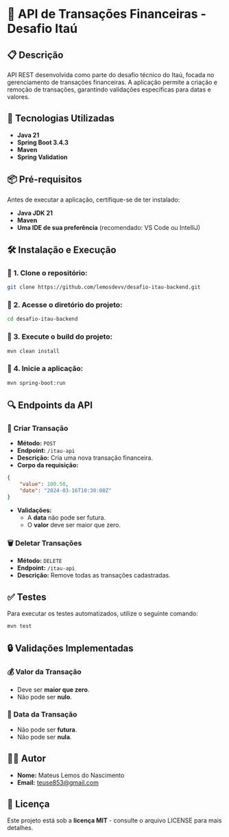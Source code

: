 # 🏦 **API de Transações Financeiras - Desafio Itaú**

## 📋 **Descrição**
API REST desenvolvida como parte do desafio técnico do Itaú, focada no gerenciamento de transações financeiras. A aplicação permite a criação e remoção de transações, garantindo validações específicas para datas e valores.

## 🚀 **Tecnologias Utilizadas**
- **Java 21**
- **Spring Boot 3.4.3**
- **Maven**
- **Spring Validation**

## 📦 **Pré-requisitos**
Antes de executar a aplicação, certifique-se de ter instalado:
- **Java JDK 21**
- **Maven**
- **Uma IDE de sua preferência** (recomendado: VS Code ou IntelliJ)

## 🛠️ **Instalação e Execução**

### 🔹 **1. Clone o repositório:**
```bash
git clone https://github.com/lemosdevv/desafio-itau-backend.git
```

### 🔹 **2. Acesse o diretório do projeto:**
```bash
cd desafio-itau-backend
```

### 🔹 **3. Execute o build do projeto:**
```bash
mvn clean install
```

### 🔹 **4. Inicie a aplicação:**
```bash
mvn spring-boot:run
```

## 🔍 **Endpoints da API**

### 📌 **Criar Transação**
- **Método:** `POST`
- **Endpoint:** `/itau-api`
- **Descrição:** Cria uma nova transação financeira.
- **Corpo da requisição:**
```json
{
    "value": 100.50,
    "date": "2024-03-16T10:30:00Z"
}
```
- **Validações:**
  - A **data** não pode ser futura.
  - O **valor** deve ser maior que zero.

### 🗑️ **Deletar Transações**
- **Método:** `DELETE`
- **Endpoint:** `/itau-api`
- **Descrição:** Remove todas as transações cadastradas.

## ✅ **Testes**
Para executar os testes automatizados, utilize o seguinte comando:
```bash
mvn test
```

## 🔒 **Validações Implementadas**

### 💰 **Valor da Transação**
- Deve ser **maior que zero**.
- Não pode ser **nulo**.

### 📅 **Data da Transação**
- Não pode ser **futura**.
- Não pode ser **nula**.

## 👨‍💻 **Autor**
- **Nome:** Mateus Lemos do Nascimento
- **Email:** teuse853@gmail.com

## 📄 **Licença**
Este projeto está sob a **licença MIT** - consulte o arquivo LICENSE para mais detalhes.


